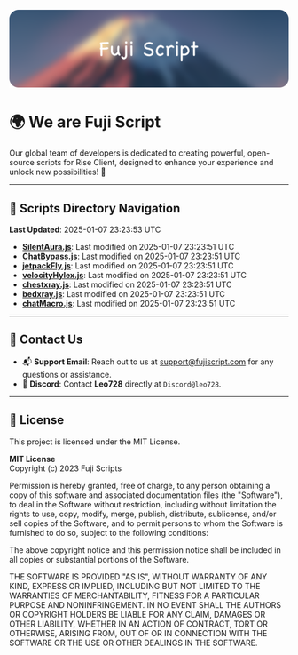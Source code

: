 ![Banner](.github/b.webp)

# 🌍 **We are Fuji Script**

Our global team of developers is dedicated to creating powerful, open-source scripts for Rise Client, designed to enhance your experience and unlock new possibilities! 🌟

---
<!-- SCRIPTS_NAVIGATION_START -->
## 📂 **Scripts Directory Navigation**

**Last Updated**: 2025-01-07 23:23:53 UTC

- **[SilentAura.js](scripts/SilentAura.js)**: Last modified on 2025-01-07 23:23:51 UTC
- **[ChatBypass.js](scripts/ChatBypass.js)**: Last modified on 2025-01-07 23:23:51 UTC
- **[jetpackFly.js](scripts/jetpackFly.js)**: Last modified on 2025-01-07 23:23:51 UTC
- **[velocityHylex.js](scripts/velocityHylex.js)**: Last modified on 2025-01-07 23:23:51 UTC
- **[chestxray.js](scripts/chestxray.js)**: Last modified on 2025-01-07 23:23:51 UTC
- **[bedxray.js](scripts/bedxray.js)**: Last modified on 2025-01-07 23:23:51 UTC
- **[chatMacro.js](scripts/chatMacro.js)**: Last modified on 2025-01-07 23:23:51 UTC

<!-- SCRIPTS_NAVIGATION_END -->

---

## 💬 **Contact Us**  
- 📬 **Support Email**: Reach out to us at [support@fujiscript.com](mailto:support@fujiscript.com) for any questions or assistance.  
- 💬 **Discord**: Contact **Leo728** directly at `Discord@leo728`.

---

## 📜 **License**

This project is licensed under the MIT License.  

**MIT License**  
Copyright (c) 2023 Fuji Scripts  

Permission is hereby granted, free of charge, to any person obtaining a copy of this software and associated documentation files (the "Software"), to deal in the Software without restriction, including without limitation the rights to use, copy, modify, merge, publish, distribute, sublicense, and/or sell copies of the Software, and to permit persons to whom the Software is furnished to do so, subject to the following conditions:  

The above copyright notice and this permission notice shall be included in all copies or substantial portions of the Software.  

THE SOFTWARE IS PROVIDED "AS IS", WITHOUT WARRANTY OF ANY KIND, EXPRESS OR IMPLIED, INCLUDING BUT NOT LIMITED TO THE WARRANTIES OF MERCHANTABILITY, FITNESS FOR A PARTICULAR PURPOSE AND NONINFRINGEMENT. IN NO EVENT SHALL THE AUTHORS OR COPYRIGHT HOLDERS BE LIABLE FOR ANY CLAIM, DAMAGES OR OTHER LIABILITY, WHETHER IN AN ACTION OF CONTRACT, TORT OR OTHERWISE, ARISING FROM, OUT OF OR IN CONNECTION WITH THE SOFTWARE OR THE USE OR OTHER DEALINGS IN THE SOFTWARE.  
